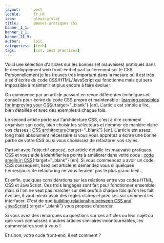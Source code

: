 ```yaml
---
layout:      post
locale:      fr_FR
icon:        glowing-star
title:       Bonnes pratiques CSS
banner_1_1:  
banner_2_1:  
banner_21_9: 
author:      loic
categories:  [tech]
tags:        [css, best practices]
---
```


Voici une sélection d'articles sur les bonnes (et mauvaises) pratiques dans le développement web front-end et particulièrement sur le CSS.
Personnellement je les trouves très important dans la mesure où il est très aisé d'écrire du code CSS/HTML/JavaScript qui fonctionne
mais qui sera impossible à maintenir et plus encore à faire évoluer.

On commence par un article passant en revue différentes techniques et conseils pour écrire du code CSS propre et maintenable :
[learning principles for improving your CSS](http://tympanus.net/codrops/2012/11/20/learning-principles-for-improving-your-css){:target="_blank"} [en].
L'article est simple à lire, bien détaillée et avec des exemples à chaque fois.

Le second article porte sur l'architecture CSS, c'est à dire comment organiser son code, bien choisir les sélecteurs et nommer de manière claire vos classes :
[CSS architecture](http://engineering.appfolio.com/2012/11/16/css-architecture){:target="_blank"} [en].
L'article est assez long mais absolument nécessaire si vous vous apprêtez a écrire une bonne partie de votre CSS ou si vous choisissez de refactorer vos styles.

Partant avec l'objectif opposé, cet article détaille les mauvaise pratiques CSS et vous aide à identifier les points à améliorer dans votre code :
[code smells in CSS](https://csswizardry.com/2012/11/code-smells-in-css){:target="_blank"} [en]. Si vous commencez a avoir un code CSS conséquent,
lisez cet article et demandez vous si quelques heures/jours de refactoring ne vous feraient pas le plus grand bien...

Et enfin, quelques considérations sur les relations entre vos codes HTML, CSS et JavaScript. Ces trois langages sont fait pour fonctionner ensemble
mais si l'on ne veut pas marcher sur des œufs à chaque fois qu'on les fait évoluer,
il vaut mieux avoir des règles claires et précises sur comment les interfacer. C'est de que
[building relationship between CSS and JavaScript](https://www.smashingmagazine.com/2012/11/building-relationship-between-css-javascript){:target="_blank"}
vous propose d'aborder.

Si vous avez des remarques ou questions sur ces articles ou leur sujet ou que vous connaissez d'autres articles similaires incontournables,
les commentaires sont à vous !

Et sinon, votre code front-end, il est comment ?
